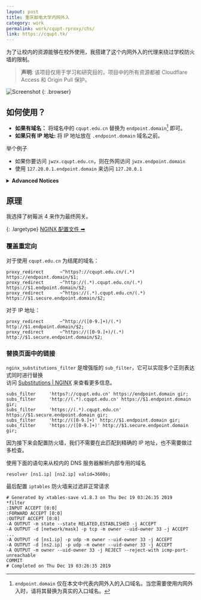 ```yaml
---
layout: post
title: 重庆邮电大学内网外入
category: work
permalink: work/cqupt-rproxy/chs/
link: https://cqupt.tk/
---
```


为了让校内的资源能够在校外使用，我搭建了这个内网外入的代理来绕过学校防火墙的限制。

> **声明**: 该项目仅用于学习和研究目的，项目中的所有资源都被 Cloudflare Access 和 Origin Pull 保护。

![Screenshot](https://lwqh4t3.yoooooooo.tk/images/d1efbd7d30ee3ed76c14986af25f3499.png)
{: .browser}

## 如何使用？
- **如果有域名：** 将域名中的 `cqupt.edu.cn` 替换为 `endpoint.domain`[^1] 即可。
- **如果只有 IP 地址:** 将 IP 地址放在 `.endpoint.domain` 域名之前。

举个例子  
- 如果你要访问 `jwzx.cqupt.edu.cn`，则在外网访问 `jwzx.endpoint.domain`
- 使用 `127.20.0.1.endpoint.domain` 来访问 `127.20.0.1`

<details>
  <summary><b>Advanced Notices</b></summary>
  <ol>
    <li>Some destination server requires an TLS connection, and <code>*.secure.endpoint.domain</code> is aimed to do that. Otherwise, <code>*.endpoint.domain</code> will initiate a plain HTTP request to the destination.</li>
    <li>Considering there will be many direct IP forwards, and there is no need to acquire a certificate for them. Thus, any domain access like <code>jwzx.endpoint.domain</code> is provided with a valid wildcard certificate, while IP accesses are not.</li>
    <li>Destinations with unusual port(other than 80 and 443) are not supported and their link will not be overridden.</li>
  </ol>
</details>


## 原理
我选择了树莓派 4 来作为最终网关。

{: .largetype}
[NGINX 配置文件 &#x27A1;&#xfe0e;](https://colab.ifengge.cn/snippets/22)

### 覆盖重定向
对于使用 `cqupt.edu.cn` 为结尾的域名：
```nginx
proxy_redirect 		~^https?://cqupt.edu.cn/(.*) https://endpoint.domain/$1;
proxy_redirect 		~^http://(.*).cqupt.edu.cn/(.*) https://$1.endpoint.domain/$2;
proxy_redirect		~^https://(.*).cqupt.edu.cn/(.*) https://$1.secure.endpoint.domain/$2;
```

对于 IP 地址：
```nginx
proxy_redirect		~^http://([0-9.]+)/(.*) http://$1.endpoint.domain/$2;
proxy_redirect		~^https://([0-9.]+)/(.*) http://$1.secure.endpoint.domain/$2;
```

### 替换页面中的链接  

`nginx_substitutions_filter` 是增强版的 `sub_filter`，它可以实现多个正则表达式同时进行替换  
访问 [Substitutions | NGINX](https://www.nginx.com/resources/wiki/modules/substitutions/) 来查看更多信息。

```ngin
subs_filter		'https?://cqupt.edu.cn' https://endpoint.domain gir;
subs_filter		'http://(.*).cqupt.edu.cn' https://$1.endpoint.domain gir;
subs_filter		'https://(.*).cqupt.edu.cn' https://$1.secure.endpoint.domain gir;
subs_filter		'http://([0-9.]+)' http://$1.endpoint.domain gir;
subs_filter		'https://([0-9.]+)' http://$1.secure.endpoint.domain gir;
```
因为接下来会配置防火墙，我们不需要在此匹配到精确的 IP 地址，也不需要做过多检查。

使用下面的语句来从校内的 DNS 服务器解析内部专用的域名
```nginx
resolver [ns1.ip] [ns2.ip] valid=3600s;
```

最后配置 `iptables` 防火墙来过滤非正常请求  
```shell
# Generated by xtables-save v1.8.3 on Thu Dec 19 03:26:35 2019
*filter
:INPUT ACCEPT [0:0]
:FORWARD ACCEPT [0:0]
:OUTPUT ACCEPT [0:0]
-A OUTPUT -m state --state RELATED,ESTABLISHED -j ACCEPT
-A OUTPUT -d [network/mask] -p tcp -m owner --uid-owner 33 -j ACCEPT
...
-A OUTPUT -d [ns1.ip] -p udp -m owner --uid-owner 33 -j ACCEPT
-A OUTPUT -d [ns2.ip] -p udp -m owner --uid-owner 33 -j ACCEPT
-A OUTPUT -m owner --uid-owner 33 -j REJECT --reject-with icmp-port-unreachable
COMMIT
# Completed on Thu Dec 19 03:26:35 2019
```

[^1]: `endpoint.domain` 仅在本文中代表内网外入的入口域名。当您需要使用内网外入时，请将其替换为真实的入口域名。